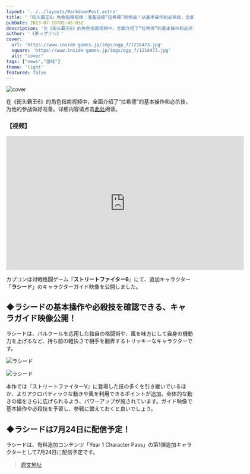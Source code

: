 ```yaml
---
layout: '../../layouts/MarkdownPost.astro'
title: '『街头霸王6』角色指南视频：准备迎接“拉希德”的参战！从基本操作到必杀技，全面介绍'
pubDate: 2023-07-18T05:45:03Z
description: '在《街头霸王6》的角色指南视频中，全面介绍了“拉希德”的基本操作和必杀技，为他的参战做好准备。'
author: '《茶っプリン》'
cover:
  url: 'https://www.inside-games.jp/imgs/ogp_f/1216473.jpg'
  square: 'https://www.inside-games.jp/imgs/ogp_f/1216473.jpg'
  alt: "cover"
tags: ["news","游戏"]
theme: 'light'
featured: false
---
```


![cover](https://www.inside-games.jp/imgs/ogp_f/1216473.jpg)

在《街头霸王6》的角色指南视频中，全面介绍了“拉希德”的基本操作和必杀技，为他的参战做好准备。详细内容请点击[此处](https://www.inside-games.jp/article/2023/07/18/147253.html)阅读。

### 【视频】
<iframe src="https://www.youtube.com/embed/xSmSGlZeVYM?rel=0" width="640" height="360" max-width="100%" frameborder="0" allow="accelerometer; autoplay; encrypted-media; gyroscope; picture-in-picture" allowfullscreen=""></iframe>

カプコンは対戦格闘ゲーム『**ストリートファイター6**』にて、追加キャラクター「**ラシード**」のキャラクターガイド映像を公開しました。

## ◆ラシードの基本操作や必殺技を確認できる、キャラガイド映像公開！
ラシードは、パルクールを応用した独自の格闘術や、風を味方にして自身の機動力を上げるなど、持ち前の軽快さで相手を翻弄するトリッキーなキャラクターです。

![ラシード](https://www.inside-games.jp/imgs/zoom/1216467.jpg)

![ラシード](https://www.inside-games.jp/imgs/zoom/1216468.jpg)

本作では『ストリートファイターV』に登場した技の多くを引き継いでいるほか、よりアクロバティックな動きや風を利用できるポイントが追加。全体的な動きの幅をさらに広げられるよう、パワーアップが施されています。ガイド映像で基本操作や必殺技を予習し、参戦に備えておくと良いでしょう。

## ◆ラシードは7月24日に配信予定！
ラシードは、有料追加コンテンツ「Year 1 Character Pass」の第1弾追加キャラクターとして7月24日に配信予定です。

>[原文地址](https://www.inside-games.jp/article/2023/07/18/147253.html)  